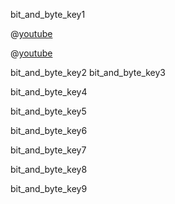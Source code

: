 bit_and_byte_key1



@[youtube](SHfc5yHINE4)

@[youtube](CIsfj9W2Bv4)


bit_and_byte_key2
bit_and_byte_key3


bit_and_byte_key4



bit_and_byte_key5


bit_and_byte_key6


bit_and_byte_key7


bit_and_byte_key8


bit_and_byte_key9
